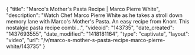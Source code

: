 {
    "title": "Marco's Mother's Pasta Recipe | Marco Pierre White",
    "description": "Watch Chef Marco Pierre White as he takes a stroll down memory lane with Marco's Mother's Pasta. An easy recipe from Knorr. This nostalgic pasta recipe combi...",
    "videoid": "143735",
    "date_created": "1437693555",
    "date_modified": "1418181164",
    "type": "captivate",
    "layout": "video",
    "url": "\/v\/marco-s-mother-s-pasta-recipe-marco-pierre-white\/143735"
}